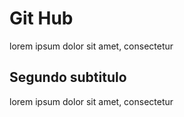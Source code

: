 # Git Hub
lorem ipsum dolor sit amet, consectetur

## Segundo subtitulo

lorem ipsum dolor sit amet, consectetur